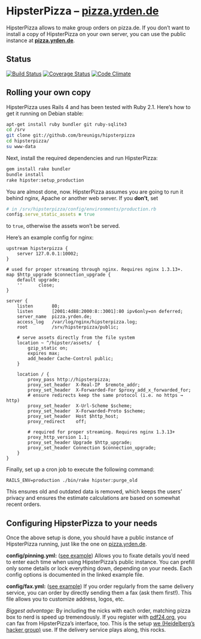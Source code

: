 # HipsterPizza – [pizza.yrden.de](https://pizza.yrden.de)

HipsterPizza allows to make group orders on pizza.de. If you don’t want
to install a copy of HipsterPizza on your own server, you can use the
public instance at **[pizza.yrden.de](https://pizza.yrden.de)**.

## Status

[![Build Status](https://travis-ci.org/breunigs/hipsterpizza.png?branch=master)](https://travis-ci.org/breunigs/hipsterpizza)
[![Coverage Status](https://coveralls.io/repos/breunigs/hipsterpizza/badge.png?branch=master)](https://coveralls.io/r/breunigs/hipsterpizza?branch=master)
[![Code Climate](https://codeclimate.com/github/breunigs/hipsterpizza.png)](https://codeclimate.com/github/breunigs/hipsterpizza)


## Rolling your own copy

HipsterPizza uses Rails 4 and has been tested with Ruby 2.1. Here’s how to get it running on Debian stable:
```bash
apt-get install ruby bundler git ruby-sqlite3
cd /srv
git clone git://github.com/breunigs/hipsterpizza
cd hipsterpizza/
su www-data
```

Next, install the required dependencies and run HipsterPizza:
```bash
gem install rake bundler
bundle install
rake hipster:setup_production
```

You are almost done, now. HipsterPizza assumes you are going to run it
behind nginx, Apache or another web server. If you **don’t**, set
```ruby
# in /srv/hipsterpizza/config/environments/production.rb
config.serve_static_assets = true
```
to `true`, otherwise the assets won’t be served.

Here’s an example config for nginx:
```
upstream hipsterpizza {
    server 127.0.0.1:10002;
}

# used for proper streaming through nginx. Requires nginx 1.3.13+.
map $http_upgrade $connection_upgrade {
    default upgrade;
    ''      close;
}

server {
    listen       80;
    listen       [2001:4d88:2000:8::3001]:80 ipv6only=on deferred;
    server_name  pizza.yrden.de;
    access_log   /var/log/nginx/hipsterpizza.log;
    root         /srv/hipsterpizza/public;

    # serve assets directly from the file system
    location ~ ^/hipster/assets/  {
        gzip_static on;
        expires max;
        add_header Cache-Control public;
    }

    location / {
        proxy_pass http://hipsterpizza;
        proxy_set_header  X-Real-IP  $remote_addr;
        proxy_set_header  X-Forwarded-For $proxy_add_x_forwarded_for;
        # ensure redirects keep the same protocol (i.e. no https → http)
        proxy_set_header  X-Url-Scheme $scheme;
        proxy_set_header  X-Forwarded-Proto $scheme;
        proxy_set_header  Host $http_host;
        proxy_redirect    off;

        # required for proper streaming. Requires nginx 1.3.13+
        proxy_http_version 1.1;
        proxy_set_header Upgrade $http_upgrade;
        proxy_set_header Connection $connection_upgrade;
    }
}
```

Finally, set up a cron job to execute the following command:
```
RAILS_ENV=production ./bin/rake hipster:purge_old
```

This ensures old and outdated data is removed, which keeps the users’
privacy and ensures the estimate calculations are based on somewhat
recent orders.



## Configuring HipsterPizza to your needs

Once the above setup is done, you should have a public instance of
HipsterPizza running, just like the one on
[pizza.yrden.de](https://pizza.yrden.de).

**config/pinning.yml:**
([see example](https://github.com/breunigs/hipsterpizza/blob/master/config/pinning.example.yml))
Allows you to fixate details you’d need to enter each time when using
HipsterPizza’s public instance. You can prefill only some details or
lock everything down, depending on your needs. Each config options is
documented in the linked example file.

**config/fax.yml:**
([see example](https://github.com/breunigs/hipsterpizza/blob/master/config/fax.example.yml))
If you order regularly from the same delivery service, you can order by
directly sending them a fax (ask them first!). This file allows you to
customize address, logos, etc.

*Biggest advantage:* By
including the nicks with each order, matching pizza box to nerd is speed
up tremendously. If you register with [pdf24.org](https://fax.pdf24.org/),
you can fax from HipsterPizza’s interface, too. This is the setup
[we (Heidelberg’s hacker group)](https://www.noname-ev.de) use. If the
delivery service plays along, this rocks.
